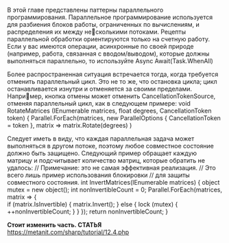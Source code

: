 
В этой главе представлены паттерны параллельного программирования. Параллельное программирование используется для разбиения блоков работы, ограниченных по вычислениям, и распределения их между несколькими потоками. Рецепты параллельной обработки ориентируются только на счетную работу. Если у вас имеются операции, асинхронные по своей природе (например, работа, связанная с вводом/выводом), которые должны выполняться параллельно,  то используйте Async Await(Task.WhenAll)

Более распространенная ситуация встречается тогда, когда требуется отменить параллельный цикл. Это не то же, что остановка цикла; цикл останавливается изнутри и отменяется за своими пределами. Например, кнопка отмены может отменить CancellationTokenSource, отменяя параллельный цикл, как в следующем примере: 
void RotateMatrices
(IEnumerable matrices, float degrees, CancellationToken token) 
{ 
Parallel.ForEach(matrices, new ParallelOptions { CancellationToken = token },
matrix => matrix.Rotate(degrees)
)


Следует иметь в виду, что каждая параллельная задача может выполняться в другом потоке, поэтому любое совместное состояние должно быть защищено. Следующий пример обращает каждую матрицу и подсчитывает количество матриц, которые обратить не удалось: // Примечание: это не самая эффективная реализация. 
// Это всего лишь пример использования блокировки 
// для защиты совместного состояния. 
int InvertMatrices(IEnumerable matrices) 
{ 
	object mutex = new object();
	int nonInvertibleCount = 0; 
	Parallel.ForEach(matrices, matrix => 
	{ 	
		if (matrix.IsInvertible) 
			{ 
			matrix.Invert();
            } 
			else 
			{ lock (mutex) 
			{ 
				++nonInvertibleCount; 
			} 
		} 
  });
return nonInvertibleCount;
}

**Стоит изменить часть. СТАТЬЯ**
https://metanit.com/sharp/tutorial/12.4.php